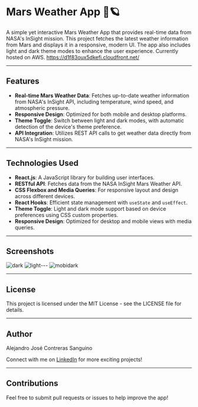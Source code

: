 # Mars Weather App 🚀🪐

A simple yet interactive Mars Weather App that provides real-time data from NASA's InSight mission. This project fetches the latest weather information from Mars and displays it in a responsive, modern UI. The app also includes light and dark theme modes to enhance the user experience. Currently hosted on AWS.
https://d1f83oux5dkefi.cloudfront.net/

---

## Features

- **Real-time Mars Weather Data**: Fetches up-to-date weather information from NASA's InSight API, including temperature, wind speed, and atmospheric pressure.
- **Responsive Design**: Optimized for both mobile and desktop platforms.
- **Theme Toggle**: Switch between light and dark modes, with automatic detection of the device's theme preference.
- **API Integration**: Utilizes REST API calls to get weather data directly from NASA's InSight mission.

---

## Technologies Used

- **React.js**: A JavaScript library for building user interfaces.
- **RESTful API**: Fetches data from the NASA InSight Mars Weather API.
- **CSS Flexbox and Media Queries**: For responsive layout and design across different devices.
- **React Hooks**: Efficient state management with `useState` and `useEffect`.
- **Theme Toggle**: Light and dark mode support based on device preferences using CSS custom properties.
- **Responsive Design**: Optimized for desktop and mobile views with media queries.

---

## Screenshots

![dark](https://github.com/user-attachments/assets/d56ad7cb-fee5-4fff-bd5e-b98b12c3f696)
![light](https://github.com/user-attachments/assets/7a71018a-14d2-432d-ae5b-fd1b0e18bf0b)---
![mobidark](https://github.com/user-attachments/assets/4e0ffbed-c285-4df5-ad29-b77340597359)



---

## License

This project is licensed under the MIT License - see the LICENSE file for details.

---

## Author

Alejandro José Contreras Sanguino

Connect with me on [LinkedIn](https://www.linkedin.com/in/alejandro-contreras-sanguino) for more exciting projects!

---

## Contributions

Feel free to submit pull requests or issues to help improve the app!

